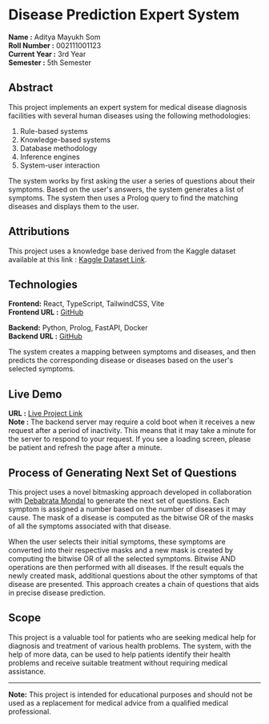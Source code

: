 # Disease Prediction Expert System

**Name :** Aditya Mayukh Som <br/>
**Roll Number :** 002111001123 <br/>
**Current Year :** 3rd Year <br/>
**Semester :** 5th Semester

## Abstract

This project implements an expert system for medical disease diagnosis facilities with several human diseases using the following methodologies:

1. Rule-based systems
2. Knowledge-based systems
3. Database methodology
4. Inference engines
5. System-user interaction

The system works by first asking the user a series of questions about their symptoms. Based on the user's answers, the system generates a list of symptoms. The system then uses a Prolog query to find the matching diseases and displays them to the user.

## Attributions

This project uses a knowledge base derived from the Kaggle dataset available at this link : [Kaggle Dataset Link](https://www.kaggle.com/datasets/itachi9604/disease-symptom-description-dataset). 


## Technologies

**Frontend:** React, TypeScript, TailwindCSS, Vite <br/>
**Frontend URL :** [GitHub](https://github.com/AdityaMayukhSom/disease-frontend) <br/>

**Backend:** Python, Prolog, FastAPI, Docker<br/>
**Backend URL :** [GitHub](https://github.com/AdityaMayukhSom/disease-backend)

The system creates a mapping between symptoms and diseases, and then predicts the corresponding disease or diseases based on the user's selected symptoms.

## Live Demo

**URL :** [Live Project Link](https://disease-ai-frontend.vercel.app/) <br/>
**Note :** The backend server may require a cold boot when it receives a new request after a period of inactivity. This means that it may take a minute for the server to respond to your request. If you see a loading screen, please be patient and refresh the page after a minute.

## Process of Generating Next Set of Questions

This project uses a novel bitmasking approach developed in collaboration with [Debabrata Mondal](https://github.com/0xDebabrata) to generate the next set of questions. Each symptom is assigned a number based on the number of diseases it may cause. The mask of a disease is computed as the bitwise OR of the masks of all the symptoms associated with that disease.

When the user selects their initial symptoms, these symptoms are converted into their respective masks and a new mask is created by computing the bitwise OR of all the selected symptoms. Bitwise AND operations are then performed with all diseases. If the result equals the newly created mask, additional questions about the other symptoms of that disease are presented. This approach creates a chain of questions that aids in precise disease prediction.


## Scope

This project is a valuable tool for patients who are seeking medical help for diagnosis and treatment of various health problems. The system, with the help of more data, can be used to help patients identify their health problems and receive suitable treatment without requiring medical assistance.

---

**Note:** This project is intended for educational purposes and should not be used as a replacement for medical advice from a qualified medical professional.